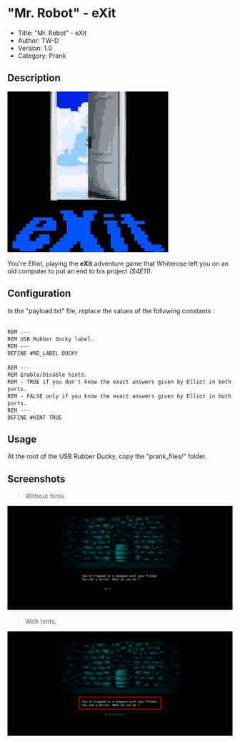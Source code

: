 # "Mr. Robot" - eXit

- Title:         "Mr. Robot" - eXit
- Author:        TW-D
- Version:       1.0
- Category:      Prank

## Description

![banner](./readme_files/banner.jpg)

You're Elliot, playing the **eXit** adventure game that Whiterose left you 
on an old computer to put an end to his project *(S4E11)*.

## Configuration

In the "payload.txt" file, replace the values of the following constants :

```

REM ---
REM USB Rubber Ducky label.
REM ---
DEFINE #RD_LABEL DUCKY

REM ---
REM Enable/Disable hints.
REM - TRUE if you don't know the exact answers given by Elliot in both parts.
REM - FALSE only if you know the exact answers given by Elliot in both parts.
REM ---
DEFINE #HINT TRUE

```

## Usage

At the root of the USB Rubber Ducky, copy the "prank_files/" folder.

## Screenshots

>
> Without hints.
>

![hint-false](./readme_files/hint-false.png)

>
> With hints.
>

![hint-true](./readme_files/hint-true.png)